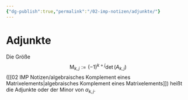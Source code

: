 ```yaml
---
{"dg-publish":true,"permalink":"/02-imp-notizen/adjunkte/"}
---
```


# Adjunkte
Die Größe
$$
\mathrm{M}_{k, j}:=(-1)^{k+j} \operatorname{det}\left(A_{k, j}\right)
$$
([[02 IMP Notizen/algebraisches Komplement eines Matrixelements|algebraisches Komplement eines Matrixelements]]) heißt die Adjunkte oder der Minor von $\alpha_{k, j}$.